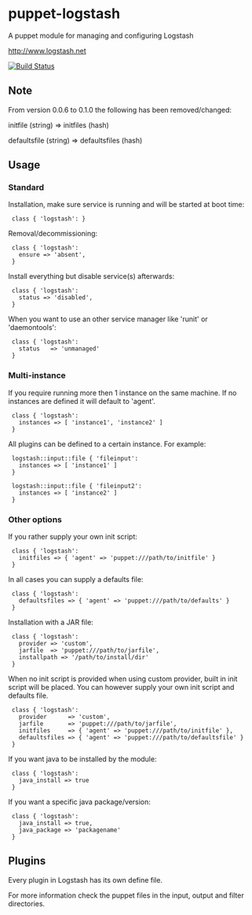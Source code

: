 # puppet-logstash

A puppet module for managing and configuring Logstash

http://www.logstash.net

[![Build Status](https://travis-ci.org/electrical/puppet-logstash.png?branch=master)](https://travis-ci.org/electrical/logstash)

## Note

From version 0.0.6 to 0.1.0 the following has been removed/changed:

initfile (string) => initfiles (hash)

defaultsfile (string) => defaultsfiles (hash)


## Usage

### Standard

Installation, make sure service is running and will be started at boot time:

     class { 'logstash': }

Removal/decommissioning:

     class { 'logstash':
       ensure => 'absent',
     }

Install everything but disable service(s) afterwards:

     class { 'logstash':
       status => 'disabled',
     }

When you want to use an other service manager like 'runit' or 'daemontools':

     class { 'logstash':
       status   => 'unmanaged'
     }

### Multi-instance

If you require running more then 1 instance on the same machine.
If no instances are defined it will default to 'agent'.

     class { 'logstash':
       instances => [ 'instance1', 'instance2' ]
     }

All plugins can be defined to a certain instance. For example:

     logstash::input::file { 'fileinput':
       instances => [ 'instance1' ]
     }

     logstash::input::file { 'fileinput2':
       instances => [ 'instance2' ]
     }


### Other options

If you rather supply your own init script:

     class { 'logstash':
       initfiles => { 'agent' => 'puppet:///path/to/initfile' }
     }

In all cases you can supply a defaults file:

     class { 'logstash':
       defaultsfiles => { 'agent' => 'puppet:///path/to/defaults' }
     }

Installation with a JAR file:

     class { 'logstash':
       provider => 'custom',
       jarfile  => 'puppet:///path/to/jarfile',
       installpath => '/path/to/install/dir'
     }

When no init script is provided when using custom provider, built in init script will be placed.
You can however supply your own init script and defaults file.

     class { 'logstash':
       provider      => 'custom',
       jarfile       => 'puppet:///path/to/jarfile',
       initfiles     => { 'agent' => 'puppet:///path/to/initfile' },
       defaultsfiles => { 'agent' => 'puppet:///path/to/defaultsfile' }
     }

If you want java to be installed by the module:

     class { 'logstash':
       java_install => true
     }

If you want a specific java package/version:

     class { 'logstash':
       java_install => true,
       java_package => 'packagename'
     }

## Plugins

Every plugin in Logstash has its own define file.

For more information check the puppet files in the input, output and filter directories.
